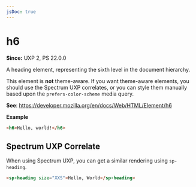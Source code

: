 ```yaml
---
jsDoc: true
---
```

# h6

**Since:** UXP 2, PS 22.0.0

A heading element, representing the sixth level in the document hierarchy.

<InlineAlert variant="warning" slots="text"/>

This element is **not** theme-aware. If you want theme-aware elements, you should use the Spectrum UXP correlates, or you can style them manually based upon the `prefers-color-scheme` media query.

**See**: https://developer.mozilla.org/en/docs/Web/HTML/Element/h6

**Example**

```html
<h6>Hello, world!</h6>
```
## Spectrum UXP Correlate

When using Spectrum UXP, you can get a similar rendering using `sp-heading`.

```html
<sp-heading size="XXS">Hello, World</sp-heading>
```